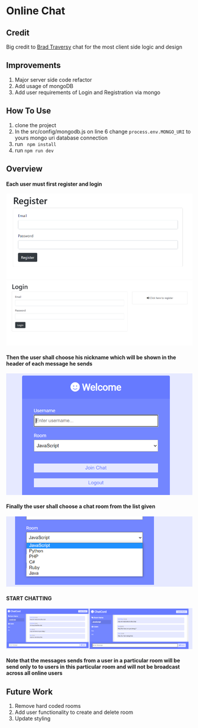 # Online Chat 

## Credit
Big credit to [Brad Traversy](https://github.com/bradtraversy/chatcord) chat for the most client side logic and design

## Improvements
1. Major server side code refactor
2. Add usage of mongoDB
3. Add user requirements of Login and Registration via mongo

## How To Use
1. clone the project
2. In the src/config/mongodb.js on line 6 change `process.env.MONGO_URI` to yours mongo uri database connection
3. run ` npm install`
4. run  `npm run dev`

## Overview
#### Each user must first register and login 
![](https://github.com/Sniryefet/Web-Chat/blob/master/pictures/register.png)
![](https://github.com/Sniryefet/Web-Chat/blob/master/pictures/login.png)

#### Then the user shall choose his nickname which will be shown in the header of each message he sends 
![](https://github.com/Sniryefet/Web-Chat/blob/master/pictures/home%20page.png)

#### Finally the user shall choose a chat room from the list given 
![](https://github.com/Sniryefet/Web-Chat/blob/master/pictures/room%20selection.png)

#### START CHATTING

![](https://github.com/Sniryefet/Web-Chat/blob/master/pictures/chat.png)

#### Note that the messages sends from a user in a particular room will be send only to to users in this particular room and will not be broadcast across all online users


## Future Work
1. Remove hard coded rooms
1. Add user functionality to create and delete room
2. Update styling
